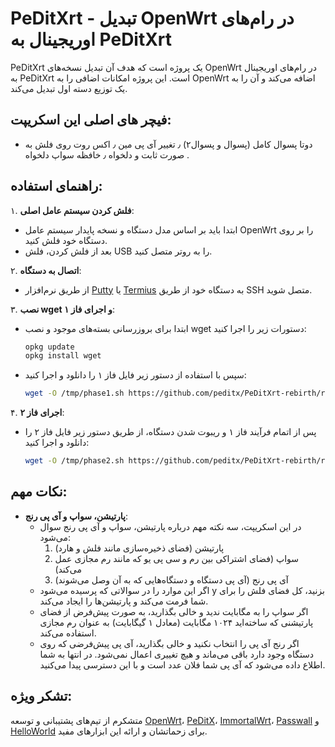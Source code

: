 # PeDitXrt - تبدیل OpenWrt در رام‌های اوریجینال به PeDitXrt

PeDitXrt یک پروژه است که هدف آن تبدیل نسخه‌های OpenWrt در رام‌های اوریجینال به PeDitXrt است. این پروژه امکانات اضافی را به OpenWrt اضافه می‌کند و آن را به یک توزیع دسته اول تبدیل می‌کند.

## **فیچر های اصلی این اسکریپت**:
  - دوتا پسوال کامل (پسوال و پسوال۲) ٫ تغییر آی پی مین ٫ اکس روت روی فلش به صورت ثابت و دلخواه ٫ خافظه سواپ دلخواه . 

## راهنمای استفاده:

۱. **فلش کردن سیستم عامل اصلی**:
   - ابتدا باید بر اساس مدل دستگاه و نسخه پایدار سیستم عامل OpenWrt را بر روی دستگاه خود فلش کنید.
   - بعد از فلش کردن، فلش USB را به روتر متصل کنید.

۲. **اتصال به دستگاه**:
   - از طریق نرم‌افزار [Putty](https://www.putty.org/) یا [Termius](https://termius.com/) به دستگاه خود از طریق SSH متصل شوید.

۳. **نصب wget و اجرای فاز ۱**:
   - ابتدا برای بروزرسانی بسته‌های موجود و نصب wget دستورات زیر را اجرا کنید:
     ```bash
     opkg update
     opkg install wget
     ```
   - سپس با استفاده از دستور زیر فایل فاز ۱ را دانلود و اجرا کنید:
     ```bash
     wget -O /tmp/phase1.sh https://github.com/peditx/PeDitXrt-rebirth/raw/main/phase1.sh && sh /tmp/phase1.sh
     ```

۴. **اجرای فاز ۲**:
   - پس از اتمام فرآیند فاز ۱ و ریبوت شدن دستگاه، از طریق دستور زیر فایل فاز ۲ را دانلود و اجرا کنید:
     ```bash
     wget -O /tmp/phase2.sh https://github.com/peditx/PeDitXrt-rebirth/raw/main/phase2.sh && sh /tmp/phase2.sh
     ```

## نکات مهم:

- **پارتیشن، سواپ و آی پی رنج**:
  - در این اسکریپت، سه نکته مهم درباره پارتیشن، سواپ و آی پی رنج سوال می‌شود:
    1. پارتیشن (فضای ذخیره‌سازی مانند فلش و هارد)
    2. سواپ (فضای اشتراکی بین رم و سی پی یو که مانند رم مجازی عمل می‌کند)
    3. آی پی رنج (آی پی دستگاه و دستگاه‌هایی که به آن وصل می‌شوند)
  - اگر این موارد را در سوالاتی که پرسیده می‌شود y بزنید، کل فضای فلش را برای شما فرمت می‌کند و پارتیشن‌ها را ایجاد می‌کند.
  - اگر سواپ را به مگابایت ندید و خالی بگذارید، به صورت پیش‌فرض از فضای پارتیشنی که ساخته‌اید ۱۰۲۴ مگابایت (معادل ۱ گیگابایت) به عنوان رم مجازی استفاده می‌کند.
  - اگر رنج آی پی را انتخاب نکنید و خالی بگذارید، آی پی پیش‌فرضی که روی دستگاه وجود دارد باقی می‌ماند و هیچ تغییری اعمال نمی‌شود. در انتها به شما اطلاع داده می‌شود که آی پی شما فلان عدد است و با این دسترسی پیدا می‌کنید.


## تشکر ویژه:
متشکرم از تیم‌های پشتیبانی و توسعه [OpenWrt](https://openwrt.org/)، [PeDitX](https://github.com/peditx)، [ImmortalWrt](https://github.com/immortalwrt)، [Passwall](https://github.com/xiaorouji/openwrt-passwall) و [HelloWorld](https://github.com/jerrykuku/luci-app-vssr) برای زحماتشان و ارائه این ابزارهای مفید.

